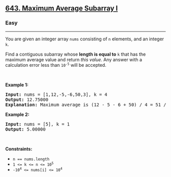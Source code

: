 <h2><a href="https://leetcode.com/problems/maximum-average-subarray-i/?envType=problem-list-v2&envId=sliding-window">643. Maximum Average Subarray I</a></h2><h3>Easy</h3><hr><p>You are given an integer array <code>nums</code> consisting of <code>n</code> elements, and an integer <code>k</code>.</p>

<p>Find a contiguous subarray whose <strong>length is equal to</strong> <code>k</code> that has the maximum average value and return <em>this value</em>. Any answer with a calculation error less than <code>10<sup>-5</sup></code> will be accepted.</p>

<p>&nbsp;</p>
<p><strong class="example">Example 1:</strong></p>

<pre>
<strong>Input:</strong> nums = [1,12,-5,-6,50,3], k = 4
<strong>Output:</strong> 12.75000
<strong>Explanation:</strong> Maximum average is (12 - 5 - 6 + 50) / 4 = 51 / 4 = 12.75
</pre>

<p><strong class="example">Example 2:</strong></p>

<pre>
<strong>Input:</strong> nums = [5], k = 1
<strong>Output:</strong> 5.00000
</pre>

<p>&nbsp;</p>
<p><strong>Constraints:</strong></p>

<ul>
	<li><code>n == nums.length</code></li>
	<li><code>1 &lt;= k &lt;= n &lt;= 10<sup>5</sup></code></li>
	<li><code>-10<sup>4</sup> &lt;= nums[i] &lt;= 10<sup>4</sup></code></li>
</ul>
